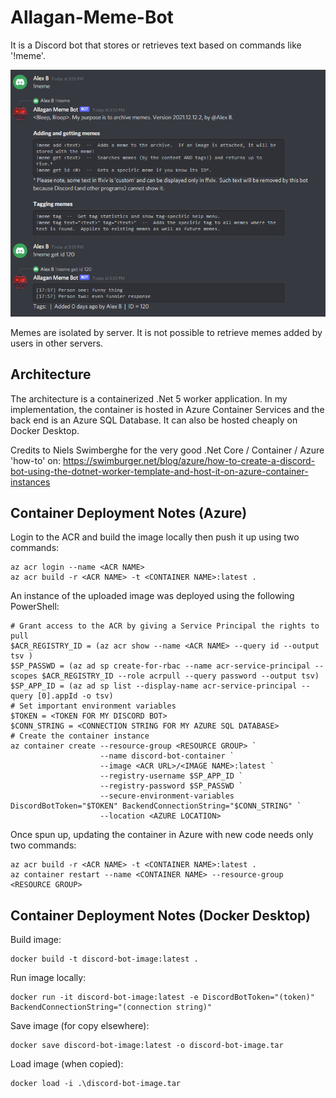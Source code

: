 # Allagan-Meme-Bot

It is a Discord bot that stores or retrieves text based on commands like '!meme'.  

![Sample usage](Demo%20Screenshot.PNG)

Memes are isolated by server.  It is not possible to retrieve memes added by users in other servers. 

## Architecture

The architecture is a containerized .Net 5 worker application.  In my implementation, the container is hosted in Azure Container Services and the back end is an Azure SQL Database.  It can also be hosted cheaply on Docker Desktop. 

Credits to Niels Swimberghe for the very good .Net Core / Container / Azure 'how-to' on:
https://swimburger.net/blog/azure/how-to-create-a-discord-bot-using-the-dotnet-worker-template-and-host-it-on-azure-container-instances


## Container Deployment Notes (Azure)

Login to the ACR and build the image locally then push it up using two commands:
```
az acr login --name <ACR NAME>
az acr build -r <ACR NAME> -t <CONTAINER NAME>:latest .
```

An instance of the uploaded image was deployed using the following PowerShell: 
```
# Grant access to the ACR by giving a Service Principal the rights to pull
$ACR_REGISTRY_ID = (az acr show --name <ACR NAME> --query id --output tsv )
$SP_PASSWD = (az ad sp create-for-rbac --name acr-service-principal --scopes $ACR_REGISTRY_ID --role acrpull --query password --output tsv) 
$SP_APP_ID = (az ad sp list --display-name acr-service-principal --query [0].appId -o tsv)
# Set important environment variables
$TOKEN = <TOKEN FOR MY DISCORD BOT>
$CONN_STRING = <CONNECTION STRING FOR MY AZURE SQL DATABASE> 
# Create the container instance
az container create --resource-group <RESOURCE GROUP> `
                    --name discord-bot-container `
                    --image <ACR URL>/<IMAGE NAME>:latest `
                    --registry-username $SP_APP_ID `
                    --registry-password $SP_PASSWD `
                    --secure-environment-variables DiscordBotToken="$TOKEN" BackendConnectionString="$CONN_STRING" `
                    --location <AZURE LOCATION>
```

Once spun up, updating the container in Azure with new code needs only two commands:
```
az acr build -r <ACR NAME> -t <CONTAINER NAME>:latest .
az container restart --name <CONTAINER NAME> --resource-group <RESOURCE GROUP>
```

## Container Deployment Notes (Docker Desktop)

Build image:
```
docker build -t discord-bot-image:latest .
```

Run image locally:
```
docker run -it discord-bot-image:latest -e DiscordBotToken="(token)" BackendConnectionString="(connection string)"
```

Save image (for copy elsewhere): 
```
docker save discord-bot-image:latest -o discord-bot-image.tar
```

Load image (when copied): 
```
docker load -i .\discord-bot-image.tar
```
